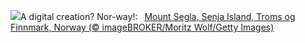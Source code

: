 ![](https://www.bing.com/th?id=OHR.MountSegla_EN-US3570750349_UHD.jpg&w=1000)A digital creation? Nor-way!:&nbsp;&ensp;[Mount Segla, Senja Island, Troms og Finnmark, Norway (© imageBROKER/Moritz Wolf/Getty Images)](https://www.bing.com/th?id=OHR.MountSegla_EN-US3570750349_UHD.jpg)
<br><br/>
